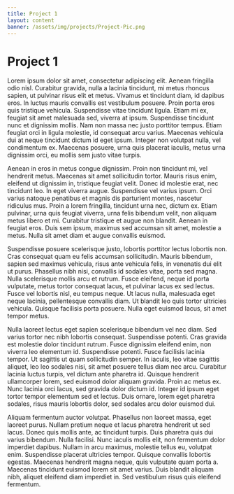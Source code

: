 ```yaml
---
title: Project 1
layout: content
banner: /assets/img/projects/Project-Pic.png
---
```


# Project 1

Lorem ipsum dolor sit amet, consectetur adipiscing elit. Aenean fringilla odio nisl. Curabitur gravida, nulla a lacinia tincidunt, mi metus rhoncus sapien, ut pulvinar risus elit et metus. Vivamus et tincidunt diam, id dapibus eros. In luctus mauris convallis est vestibulum posuere. Proin porta eros quis tristique vehicula. Suspendisse vitae tincidunt ligula. Etiam mi ex, feugiat sit amet malesuada sed, viverra at ipsum. Suspendisse tincidunt nunc et dignissim mollis. Nam non massa nec justo porttitor tempus. Etiam feugiat orci in ligula molestie, id consequat arcu varius. Maecenas vehicula dui at neque tincidunt dictum id eget ipsum. Integer non volutpat nulla, vel condimentum ex. Maecenas posuere, urna quis placerat iaculis, metus urna dignissim orci, eu mollis sem justo vitae turpis.

Aenean in eros in metus congue dignissim. Proin non tincidunt mi, vel hendrerit metus. Maecenas sit amet sollicitudin tortor. Mauris risus enim, eleifend ut dignissim in, tristique feugiat velit. Donec id molestie erat, nec tincidunt leo. In eget viverra augue. Suspendisse vel varius ipsum. Orci varius natoque penatibus et magnis dis parturient montes, nascetur ridiculus mus. Proin a lorem fringilla, tincidunt urna nec, dictum ex. Etiam pulvinar, urna quis feugiat viverra, urna felis bibendum velit, non aliquam metus libero et mi. Curabitur tristique et augue non blandit. Aenean in feugiat eros. Duis sem ipsum, maximus sed accumsan sit amet, molestie a metus. Nulla sit amet diam et augue convallis euismod.

Suspendisse posuere scelerisque justo, lobortis porttitor lectus lobortis non. Cras consequat quam eu felis accumsan sollicitudin. Mauris bibendum, sapien sed maximus vehicula, risus ante vehicula felis, in venenatis dui elit ut purus. Phasellus nibh nisi, convallis id sodales vitae, porta sed magna. Nulla scelerisque mollis arcu et rutrum. Fusce eleifend, neque id porta vulputate, metus tortor consequat lacus, et pulvinar lacus ex sed lectus. Fusce vel lobortis nisl, eu tempus neque. Ut lacus nulla, malesuada eget neque lacinia, pellentesque convallis diam. Ut blandit leo quis tortor ultricies vehicula. Quisque facilisis porta posuere. Nulla eget euismod lacus, sit amet tempor metus.

Nulla laoreet lectus eget sapien scelerisque bibendum vel nec diam. Sed varius tortor nec nibh lobortis consequat. Suspendisse potenti. Cras gravida est molestie dolor tincidunt rutrum. Fusce dignissim eleifend enim, non viverra leo elementum id. Suspendisse potenti. Fusce facilisis lacinia tempor. Ut sagittis ut quam sollicitudin semper. In iaculis, leo vitae sagittis aliquet, leo leo sodales nisi, sit amet posuere tellus diam nec arcu. Curabitur lacinia luctus turpis, vel dictum ante pharetra id. Quisque hendrerit ullamcorper lorem, sed euismod dolor aliquam gravida. Proin ac metus ex. Nunc lacinia orci lacus, sed gravida dolor dictum id. Integer id ipsum eget tortor tempor elementum sed et lectus. Duis ornare, lorem eget pharetra sodales, risus mauris lobortis dolor, sed sodales arcu dolor euismod dui.

Aliquam fermentum auctor volutpat. Phasellus non laoreet massa, eget laoreet purus. Nullam pretium neque et lacus pharetra hendrerit ut sed lacus. Donec quis mollis ante, ac tincidunt turpis. Duis pharetra quis dui varius bibendum. Nulla facilisi. Nunc iaculis mollis elit, non fermentum dolor imperdiet dapibus. Nullam in arcu maximus, molestie tellus eu, volutpat enim. Suspendisse placerat ultricies tempor. Quisque convallis lobortis egestas. Maecenas hendrerit magna neque, quis vulputate quam porta a. Maecenas tincidunt euismod lorem sit amet varius. Duis blandit aliquam nibh, aliquet eleifend diam imperdiet in. Sed vestibulum risus quis eleifend fermentum.

